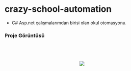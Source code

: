 # crazy-school-automation

- C# Asp.net çalışmalarımdan birisi olan okul otomasyonu.

### Proje Görüntüsü
<h1 align="center">
  <br>
  <img src="https://user-images.githubusercontent.com/56169582/88055028-fbcf7000-cb66-11ea-9838-93026e557908.jpeg">
  <br>
</h1>
